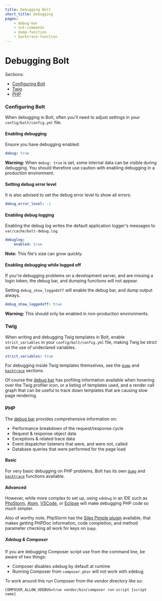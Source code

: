 ```yaml
---
title: Debugging Bolt
short_title: Debugging
pages:
    - debug-bar
    - nut-commands
    - dump-function
    - backtrace-function
---
```

Debugging Bolt
==============

Sections:
  - [Configuring Bolt](#configuring-bolt)
  - [Twig](#twig)
  - [PHP](#php)

### Configuring Bolt

When debugging in Bolt, often you'll need to adjust settings in your
`config/bolt/config.yml` file.

#### Enabling debugging

Ensure you have debugging enabled:
```yaml
debug: true
```

<p class="warning"><strong>Warning:</strong> When <code>debug: true</code> is
set, some internal data can be visible during debugging. You should therefore
use caution with enabling debugging in a production environment.</p>

#### Setting debug error level

It is also advised to set the debug error level to show all errors:

```yaml
debug_error_level: -1
```

#### Enabling debug logging

Enabling the debug log writes the default application logger's messages to
`var/cache/bolt-debug.log`.

```yaml
debuglog:
    enabled: true
```

<p class="note"><strong>Note:</strong> This file's size can grow quickly.</p>

#### Enabling debugging while logged off

If you're debugging problems on a development server, and are missing a login
token, the debug bar, and dumping functions will not appear.

Setting `debug_show_loggedoff` will enable the debug bar, and dump output
always.

```yaml
debug_show_loggedoff: true
```

<p class="warning"><strong>Warning:</strong> This should only be enabled in
non-production environments.</p>

### Twig

When writing and debugging Twig templates in Bolt, enable `strict_variables` in
your `config/bolt/config.yml` file, making Twig be strict on the use of
undeclared variables.

```yaml
strict_variables: true
```

For debugging inside Twig templates themselves, see the [`dump`][dump-twig] and
[`backtrace`][backtrace-twig] sections.


Of course the [debug bar][debug-bar] has profiling information available when
hovering over the Twig profiler icon, or a listing of templates used, and a
render call graph that can be useful to track down templates that are causing
slow page rendering.

### PHP

The [debug bar][debug-bar] provides comprehensive information on:

  * Performance breakdown of the request/response cycle
  * Request & response object data
  * Exceptions & related trace data
  * Event dispatcher listeners that were, and were not, called
  * Database queries that were performed for the page load

#### Basic

For very basic debugging on PHP problems, Bolt has its own [`dump`][dump-php]
and [`backtrace`][backtrace-php] functions available.

#### Advanced

However, while more complex to set up, using `xdebug` in an IDE such as
[PhpStorm][xdebug-phpstorm], [Atom][xdebug-atom], [VSCode][xdebug-vscode],
or [Eclipse][xdebug-eclipse] will make debugging PHP code so much simpler.

Also of worthy note, PhpStorm has the [Silex Pimple plugin][pimple-plugin]
available, that makes getting PHPDoc information, code completion, and method
parameter checking all work for keys on `$app`.

##### Xdebug & Composer

If you are debugging Composer script use from the command line, be aware of two
things:
 - Composer disables xdebug by default at runtime
 - Running Composer from `composer.phar` will not work with xdebug

To work around this run Composer from the vendor directory like so:

```
COMPOSER_ALLOW_XDEBUG=true vendor/bin/composer run-script {script name}
```


[debug-bar]: debugging/debug-bar
[dump-twig]: debugging/dump-function#twig
[backtrace-twig]: debugging/backtrace-function#php
[dump-php]: debugging/dump-function#twig
[backtrace-php]: debugging/backtrace-function#php

[xdebug-phpstorm]: https://www.jetbrains.com/help/phpstorm/2017.1/configuring-xdebug.html#integrationWithProduct
[xdebug-atom]: https://atom.io/packages/php-debug
[xdebug-eclipse]: https://wiki.eclipse.org/Debugging_using_XDebug
[xdebug-vscode]: https://github.com/felixfbecker/vscode-php-debug
[pimple-plugin]: https://plugins.jetbrains.com/plugin/7809-silex-pimple-plugin
